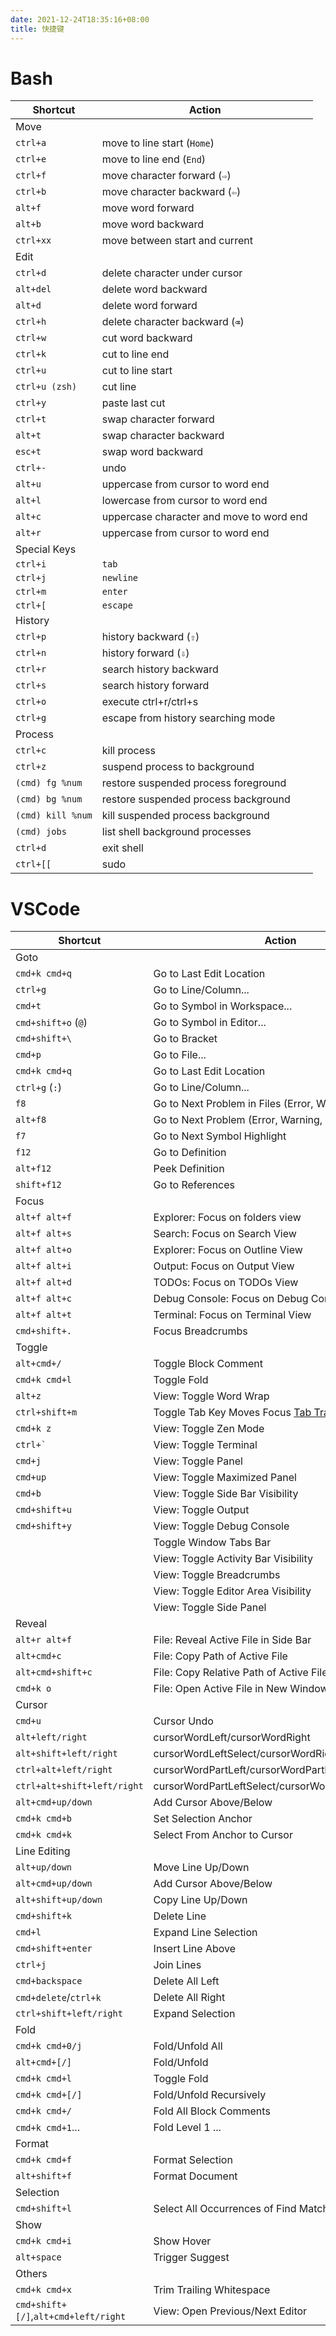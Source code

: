 ```yaml
---
date: 2021-12-24T18:35:16+08:00
title: 快捷键
---
```


# Bash

| Shortcut          | Action                                   |
| ----------------- | ---------------------------------------- |
| Move              |                                          |
| `ctrl+a`          | move to line start (`Home`)              |
| `ctrl+e`          | move to line end (`End`)                 |
| `ctrl+f`          | move character forward (`⇨`)             |
| `ctrl+b`          | move character backward (`⇦`)            |
| `alt+f`           | move word forward                        |
| `alt+b`           | move word backward                       |
| `ctrl+xx`         | move between start and current           |
| Edit              |                                          |
| `ctrl+d`          | delete character under cursor            |
| `alt+del`         | delete word backward                     |
| `alt+d`           | delete word forward                      |
| `ctrl+h`          | delete character backward (`⌫`)          |
| `ctrl+w`          | cut word backward                        |
| `ctrl+k`          | cut to line end                          |
| `ctrl+u`          | cut to line start                        |
| `ctrl+u (zsh)`    | cut line                                 |
| `ctrl+y`          | paste last cut                           |
| `ctrl+t`          | swap character forward                   |
| `alt+t`           | swap character backward                  |
| `esc+t`           | swap word backward                       |
| `ctrl+-`          | undo                                     |
| `alt+u`           | uppercase from cursor to word end        |
| `alt+l`           | lowercase from cursor to word end        |
| `alt+c`           | uppercase character and move to word end |
| `alt+r`           | uppercase from cursor to word end        |
| Special Keys      |                                          |
| `ctrl+i`          | `tab`                                    |
| `ctrl+j`          | `newline`                                |
| `ctrl+m`          | `enter`                                  |
| `ctrl+[`          | `escape`                                 |
| History           |                                          |
| `ctrl+p`          | history backward (`⇧`)                   |
| `ctrl+n`          | history forward (`⇩`)                    |
| `ctrl+r`          | search history backward                  |
| `ctrl+s`          | search history forward                   |
| `ctrl+o`          | execute ctrl+r/ctrl+s                    |
| `ctrl+g`          | escape from history searching mode       |
| Process           |                                          |
| `ctrl+c`          | kill process                             |
| `ctrl+z`          | suspend process to background            |
| `(cmd) fg %num`   | restore suspended process foreground     |
| `(cmd) bg %num`   | restore suspended process background     |
| `(cmd) kill %num` | kill suspended process background        |
| `(cmd) jobs`      | list shell background processes          |
| `ctrl+d`          | exit shell                               |
| `ctrl+[[`         | sudo                                     |

# VSCode

| Shortcut                             | Action                                                  |
| ------------------------------------ | ------------------------------------------------------- |
| Goto                                 |                                                         |
| `cmd+k cmd+q`                        | Go to Last Edit Location                                |
| `ctrl+g`                             | Go to Line/Column...                                    |
| `cmd+t`                              | Go to Symbol in Workspace...                            |
| `cmd+shift+o` (`@`)                  | Go to Symbol in Editor...                               |
| `cmd+shift+\`                        | Go to Bracket                                           |
| `cmd+p`                              | Go to File...                                           |
| `cmd+k cmd+q`                        | Go to Last Edit Location                                |
| `ctrl+g` (`:`)                       | Go to Line/Column...                                    |
| `f8`                                 | Go to Next Problem in Files (Error, Warning, Info)      |
| `alt+f8`                             | Go to Next Problem (Error, Warning, Info)               |
| `f7`                                 | Go to Next Symbol Highlight                             |
| `f12`                                | Go to Definition                                        |
| `alt+f12`                            | Peek Definition                                         |
| `shift+f12`                          | Go to References                                        |
| Focus                                |                                                         |
| `alt+f alt+f`                        | Explorer: Focus on folders view                         |
| `alt+f alt+s`                        | Search: Focus on Search View                            |
| `alt+f alt+o`                        | Explorer: Focus on Outline View                         |
| `alt+f alt+i`                        | Output: Focus on Output View                            |
| `alt+f alt+d`                        | TODOs: Focus on TODOs View                              |
| `alt+f alt+c`                        | Debug Console: Focus on Debug Console View              |
| `alt+f alt+t`                        | Terminal: Focus on Terminal View                        |
| `cmd+shift+.`                        | Focus Breadcrumbs                                       |
| Toggle                               |                                                         |
| `alt+cmd+/`                          | Toggle Block Comment                                    |
| `cmd+k cmd+l`                        | Toggle Fold                                             |
| `alt+z`                              | View: Toggle Word Wrap                                  |
| `ctrl+shift+m`                       | Toggle Tab Key Moves Focus [Tab Trapping][tab-trapping] |
| `cmd+k z`                            | View: Toggle Zen Mode                                   |
| ``ctrl+` ``                          | View: Toggle Terminal                                   |
| `cmd+j`                              | View: Toggle Panel                                      |
| `cmd+up`                             | View: Toggle Maximized Panel                            |
| `cmd+b`                              | View: Toggle Side Bar Visibility                        |
| `cmd+shift+u`                        | View: Toggle Output                                     |
| `cmd+shift+y`                        | View: Toggle Debug Console                              |
|                                      | Toggle Window Tabs Bar                                  |
|                                      | View: Toggle Activity Bar Visibility                    |
|                                      | View: Toggle Breadcrumbs                                |
|                                      | View: Toggle Editor Area Visibility                     |
|                                      | View: Toggle Side Panel                                 |
| Reveal                               |                                                         |
| `alt+r alt+f`                        | File: Reveal Active File in Side Bar                    |
| `alt+cmd+c`                          | File: Copy Path of Active File                          |
| `alt+cmd+shift+c`                    | File: Copy Relative Path of Active File                 |
| `cmd+k o`                            | File: Open Active File in New Window                    |
| Cursor                               |                                                         |
| `cmd+u`                              | Cursor Undo                                             |
| `alt+left/right`                     | cursorWordLeft/cursorWordRight                          |
| `alt+shift+left/right`               | cursorWordLeftSelect/cursorWordRightSelect              |
| `ctrl+alt+left/right`                | cursorWordPartLeft/cursorWordPartRight                  |
| `ctrl+alt+shift+left/right`          | cursorWordPartLeftSelect/cursorWordPartRightSelect      |
| `alt+cmd+up/down`                    | Add Cursor Above/Below                                  |
| `cmd+k cmd+b`                        | Set Selection Anchor                                    |
| `cmd+k cmd+k`                        | Select From Anchor to Cursor                            |
| Line Editing                         |                                                         |
| `alt+up/down`                        | Move Line Up/Down                                       |
| `alt+cmd+up/down`                    | Add Cursor Above/Below                                  |
| `alt+shift+up/down`                  | Copy Line Up/Down                                       |
| `cmd+shift+k`                        | Delete Line                                             |
| `cmd+l`                              | Expand Line Selection                                   |
| `cmd+shift+enter`                    | Insert Line Above                                       |
| `ctrl+j`                             | Join Lines                                              |
| `cmd+backspace`                      | Delete All Left                                         |
| `cmd+delete`/`ctrl+k`                | Delete All Right                                        |
| `ctrl+shift+left/right`              | Expand Selection                                        |
| Fold                                 |                                                         |
| `cmd+k cmd+0/j`                      | Fold/Unfold All                                         |
| `alt+cmd+[/]`                        | Fold/Unfold                                             |
| `cmd+k cmd+l`                        | Toggle Fold                                             |
| `cmd+k cmd+[/]`                      | Fold/Unfold Recursively                                 |
| `cmd+k cmd+/`                        | Fold All Block Comments                                 |
| `cmd+k cmd+1`...                     | Fold Level 1 ...                                        |
| Format                               |                                                         |
| `cmd+k cmd+f`                        | Format Selection                                        |
| `alt+shift+f`                        | Format Document                                         |
| Selection                            |                                                         |
| `cmd+shift+l`                        | Select All Occurrences of Find Match                    |
| Show                                 |                                                         |
| `cmd+k cmd+i`                        | Show Hover                                              |
| `alt+space`                          | Trigger Suggest                                         |
| Others                               |                                                         |
| `cmd+k cmd+x`                        | Trim Trailing Whitespace                                |
| `cmd+shift+[/]`,`alt+cmd+left/right` | View: Open Previous/Next Editor                         |

[tab-trapping]:https://code.visualstudio.com/docs/editor/accessibility#_tab-trapping
